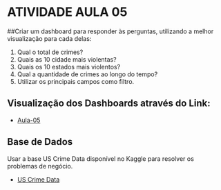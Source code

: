 # ATIVIDADE AULA 05##Criar um dashboard para responder às perguntas, utilizando a melhor visualização para cada delas:1. Qual o total de crimes?2. Quais as 10 cidade mais violentas?3. Quais os 10 estados mais violentos?4. Qual a quantidade de crimes ao longo do tempo?5. Utilizar os principais campos como filtro.## Visualização dos Dashboards através do Link:- [Aula-05](https://app.powerbi.com/view?r=eyJrIjoiNGI3MzcxM2UtOGY4Zi00YTRhLTliNDItMTM0YWM3NTMxNjUwIiwidCI6IjBkZjE5YTliLTgyMDItNDA3ZC04ZDQ3LWFiMGZkOTJiYmJmMiJ9)## Base de DadosUsar a base US Crime Data disponível no Kaggle pararesolver os problemas de negócio.- [US Crime Data](https://www.kaggle.com/datasets/johnybhiduri/us-crime-data)